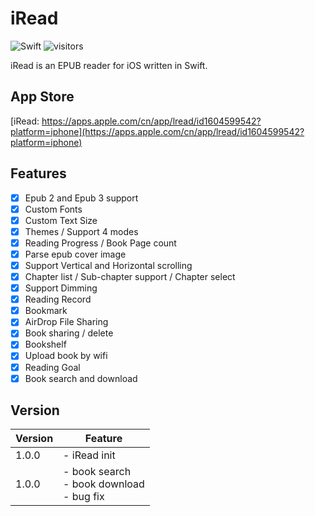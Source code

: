 # iRead

![Swift](https://img.shields.io/badge/language-Swift-red.svg)
![visitors](https://visitor-badge.laobi.icu/badge?page_id=zhiyongzou.iread.read.me)

iRead is an EPUB reader for iOS written in Swift.

## App Store
[iRead: https://apps.apple.com/cn/app/lread/id1604599542?platform=iphone](https://apps.apple.com/cn/app/lread/id1604599542?platform=iphone)

## Features

- [x] Epub 2 and Epub 3 support
- [x] Custom Fonts
- [x] Custom Text Size
- [x] Themes / Support 4 modes
- [x] Reading Progress / Book Page count
- [x] Parse epub cover image
- [x] Support Vertical and Horizontal scrolling
- [x] Chapter list / Sub-chapter support / Chapter select
- [x] Support Dimming
- [x] Reading Record
- [x] Bookmark
- [x] AirDrop File Sharing
- [x] Book sharing / delete
- [x] Bookshelf
- [x] Upload book by wifi
- [x] Reading Goal
- [x] Book search and download

## Version
|Version|Feature|
|---|---|
|1.0.0| - iRead init|
|1.0.0| - book search <br> - book download <br> - bug fix|

